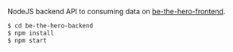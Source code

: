 NodeJS backend API to consuming data on [be-the-hero-frontend](https://github.com/ymotse/be-the-hero-frontend).


```sh
$ cd be-the-hero-backend
$ npm install
$ npm start
```
